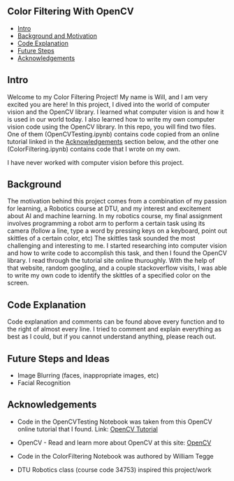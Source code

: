 ## Color Filtering With OpenCV
* [Intro](#Intro)
* [Background and Motivation](#Background)
* [Code Explanation](#Code-Explanation)
* [Future Steps](#Future-Steps-and-Ideas)
* [Acknowledgements](#Acknowledgements)


## Intro

Welcome to my Color Filtering Project! My name is Will, and I am very excited you are here! In this project, I dived into the world of computer vision and the OpenCV library. I learned what computer vision is and how it is used in our world today. I also learned how to write my own computer vision code using the OpenCV library. In this repo, you will find two files. One of them (OpenCVTesting.ipynb) contains code copied from an online tutorial linked in the [Acknowledgements](#Acknowledgements) section below, and the other one (ColorFiltering.ipynb) contains code that I wrote on my own. 

I have never worked with computer vision before this project.  


## Background

The motivation behind this project comes from a combination of my passion for learning, a Robotics course at DTU, and my interest and excitement about AI and machine learning. In my robotics course, my final assignment involves programming a robot arm to perform a certain task using its camera (follow a line, type a word by pressing keys on a keyboard, point out skittles of a certain color, etc) The skittles task sounded the most challenging and interesting to me. I started researching into computer vision and how to write code to accomplish this task, and then I found the OpenCV library. I read through the tutorial site online thuroughly. With the help of that website, random googling, and a couple stackoverflow visits, I was able to write my own code to identify the skittles of a specified color on the screen.  


## Code Explanation

Code explanation and comments can be found above every function and to the right of almost every line. I tried to comment and explain everything as best as I could, but if you cannot understand anything, please reach out. 


## Future Steps and Ideas

* Image Blurring (faces, inappropriate images, etc)
* Facial Recognition


## Acknowledgements

* Code in the OpenCVTesting Notebook was taken from this OpenCV online tutorial that I found. Link: [OpenCV Tutorial](https://en.wikibooks.org/wiki/Applied_Robotics/Sensors_and_Perception/Open_CV/Basic_OpenCV_Tutorial)

* OpenCV - Read and learn more about OpenCV at this site: [OpenCV](https://opencv.org/about/)

* Code in the ColorFiltering Notebook was authored by William Tegge

* DTU Robotics class (course code 34753) inspired this project/work 




